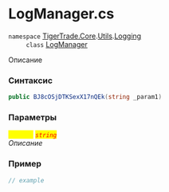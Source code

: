 
# LogManager.cs
`namespace` [TigerTrade.Core](../../../../../TigerTrade.Core.md).[Utils](../../../../../TigerTrade.Core/Utils.md).[Logging](../../../../../TigerTrade.Core/Utils/Logging.md)  
&nbsp;&nbsp;&nbsp;&nbsp;&nbsp;&nbsp;&nbsp;&nbsp;&nbsp;`class` [LogManager](../../LogManager.cs.md)

Описание

### Синтаксис
```csharp
public BJ8cOSjDTKSexX17nQEk(string _param1)
```
### Параметры  
<mark style="color:yellow;">`_param1`</mark> <mark style="color:red;">*`string`*</mark>  
 *Описание*  
  


### Пример  
```csharp
// example
```
                    
                    